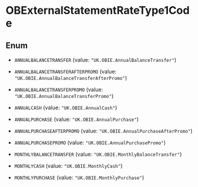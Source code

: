 

# OBExternalStatementRateType1Code

## Enum


* `ANNUALBALANCETRANSFER` (value: `"UK.OBIE.AnnualBalanceTransfer"`)

* `ANNUALBALANCETRANSFERAFTERPROMO` (value: `"UK.OBIE.AnnualBalanceTransferAfterPromo"`)

* `ANNUALBALANCETRANSFERPROMO` (value: `"UK.OBIE.AnnualBalanceTransferPromo"`)

* `ANNUALCASH` (value: `"UK.OBIE.AnnualCash"`)

* `ANNUALPURCHASE` (value: `"UK.OBIE.AnnualPurchase"`)

* `ANNUALPURCHASEAFTERPROMO` (value: `"UK.OBIE.AnnualPurchaseAfterPromo"`)

* `ANNUALPURCHASEPROMO` (value: `"UK.OBIE.AnnualPurchasePromo"`)

* `MONTHLYBALANCETRANSFER` (value: `"UK.OBIE.MonthlyBalanceTransfer"`)

* `MONTHLYCASH` (value: `"UK.OBIE.MonthlyCash"`)

* `MONTHLYPURCHASE` (value: `"UK.OBIE.MonthlyPurchase"`)



